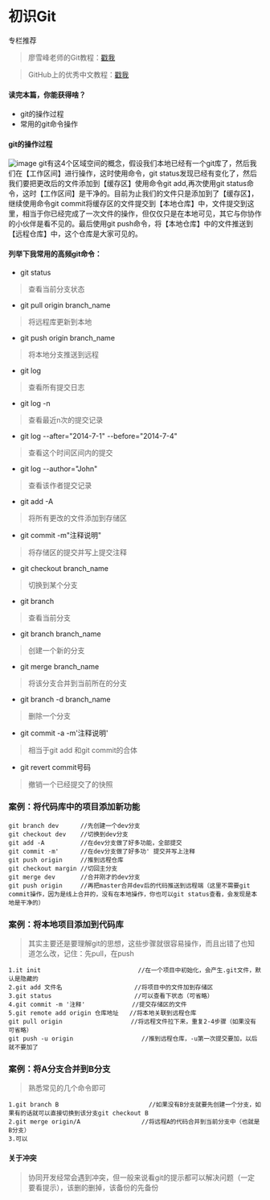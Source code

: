 # 初识Git

专栏推荐
> 廖雪峰老师的Git教程：[戳我](https://www.liaoxuefeng.com/wiki/0013739516305929606dd18361248578c67b8067c8c017b000)

> GitHub上的优秀中文教程：[戳我](https://github.com/geeeeeeeeek/git-recipes)

#### 读完本篇，你能获得啥？
- git的操作过程
- 常用的git命令操作

#### git的操作过程
![image](https://images0.cnblogs.com/blog2015/687225/201508/211915189723300.jpg)
git有这4个区域空间的概念，假设我们本地已经有一个git库了，然后我们在【工作区间】进行操作，这时使用命令，git status发现已经有变化了，然后我们要把更改后的文件添加到【缓存区】使用命令git add,再次使用git status命令，这时【工作区间】是干净的。目前为止我们的文件只是添加到了【缓存区】，继续使用命令git commit将缓存区的文件提交到【本地仓库】中，文件提交到这里，相当于你已经完成了一次文件的操作，但仅仅只是在本地可见，其它与你协作的小伙伴是看不见的。最后使用git push命令，将【本地仓库】中的文件推送到【远程仓库】中，这个仓库是大家可见的。


#### 列举下我常用的高频git命令：
- git status
> 查看当前分支状态
- git pull origin branch_name		
> 将远程库更新到本地
- git push origin branch_name		
 >  将本地分支推送到远程
- git log						
> 查看所有提交日志
- git log -n					
> 查看最近n次的提交记录
- git log --after="2014-7-1" --before="2014-7-4"
> 查看这个时间区间内的提交
- git log --author="John"		
> 查看该作者提交记录
- git add -A					
> 将所有更改的文件添加到存储区
- git commit -m"注释说明"		
> 将存储区的提交并写上提交注释
- git checkout branch_name			
> 切换到某个分支
- git branch					
> 查看当前分支
- git branch branch_name				
> 创建一个新的分支
- git merge  branch_name		
> 将该分支合并到当前所在的分支
- git branch -d branch_name	
> 删除一个分支	
- git commit -a -m'注释说明'	
> 相当于git add 和git commit的合体	
- git revert commit号码
> 撤销一个已经提交了的快照

### 案例：将代码库中的项目添加新功能
```
git branch dev      //先创建一个dev分支
git checkout dev    //切换到dev分支
git add -A          //在dev分支做了好多功能，全部提交
git commit -m'      //在dev分支做了好多功' 提交并写上注释
git push origin     //推到远程仓库
git checkout margin //切回主分支
git merge dev       //合并刚才的dev分支
git push origin     //再把master合并dev后的代码推送到远程端（这里不需要git commit操作，因为是线上合并的，没有在本地操作，你也可以git status查看，会发现是本地是干净的）

```

### 案例：将本地项目添加到代码库
> 其实主要还是要理解git的思想，这些步骤就很容易操作，而且出错了也知道怎么改，记住：先pull，在push
```
1.it init                           //在一个项目中初始化，会产生.git文件，默认是隐藏的
2.git add 文件名                    //将项目中的文件加到存储区
3.git status                       //可以查看下状态（可省略）
4.git commit -m '注释'             //提交存储区的文件
5.git remote add origin 仓库地址   //将本地关联到远程仓库
git pull origin                   //将远程文件拉下来，重复2-4步骤（如果没有可省略）
git push -u origin                   //推到远程仓库，-u第一次提交要加，以后就不要加了

```
### 案例：将A分支合并到B分支
> 熟悉常见的几个命令即可
```
1.git branch B                         //如果没有B分支就要先创建一个分支，如果有的话就可以直接切换到该分支git checkout B
2.git merge origin/A                 //将远程A的代码合并到当前分支中（也就是B分支）
3.可以

```
#### 关于冲突
> 协同开发经常会遇到冲突，但一般来说看git的提示都可以解决问题（一定要看提示），该删的删掉，该备份的先备份